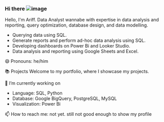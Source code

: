 ### Hi there ![image](https://github.com/marswanttobeanalyst/marswanttobeanalyst/assets/141108687/e159d2fb-46be-4bd2-8afa-957fd2e71a0c)
Hello, I'm Ariff. Data Analyst wannabe with expertise in data analysis and reporting, query optimization, database design, and data modelling.

- Querying data using SQL.
- Generate reports and perform ad-hoc data analysis using SQL.
- Developing dashboards on Power Bi and Looker Studio.
- Data analysis and reporting using Google Sheets and Excel.

😄 Pronouns: he/him

📚 Projects
Welcome to my portfolio, where I showcase my projects.

🔭 I’m currently working on

- Language: SQL, Python
- Database: Google BigQuery, PostgreSQL, MySQL
- Visualization: Power Bi


📫 How to reach me: not yet. still not good enough to show my profile
